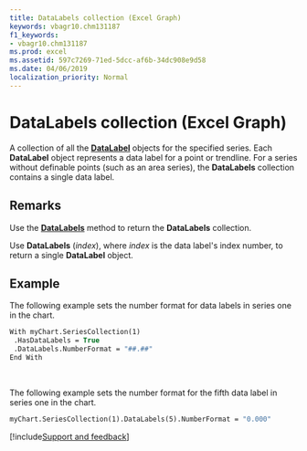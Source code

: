 ```yaml
---
title: DataLabels collection (Excel Graph)
keywords: vbagr10.chm131187
f1_keywords:
- vbagr10.chm131187
ms.prod: excel
ms.assetid: 597c7269-71ed-5dcc-af6b-34dc908e9d58
ms.date: 04/06/2019
localization_priority: Normal
---
```



# DataLabels collection (Excel Graph)

A collection of all the **[DataLabel](Excel.DataLabel-graph-object.md)** objects for the specified series. Each **DataLabel** object represents a data label for a point or trendline. For a series without definable points (such as an area series), the **DataLabels** collection contains a single data label.


## Remarks

Use the **[DataLabels](excel.datalabels-graph-method.md)** method to return the **DataLabels** collection. 

Use **DataLabels** (_index_), where _index_ is the data label's index number, to return a single **DataLabel** object.

## Example

The following example sets the number format for data labels in series one in the chart.

```vb
With myChart.SeriesCollection(1) 
 .HasDataLabels = True 
 .DataLabels.NumberFormat = "##.##" 
End With
```

<br/>

The following example sets the number format for the fifth data label in series one in the chart.

```vb
myChart.SeriesCollection(1).DataLabels(5).NumberFormat = "0.000"
```



[!include[Support and feedback](~/includes/feedback-boilerplate.md)]